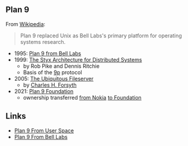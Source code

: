 ## Plan 9


From [Wikipedia](https://en.wikipedia.org/wiki/Plan_9_from_Bell_Labs):

> Plan 9 replaced Unix as Bell Labs's primary platform for operating systems research.

* 1995: [Plan 9 from Bell Labs](https://www.usenix.org/legacy/publications/compsystems/1995/sum_pike.pdf)
* 1999: [The Styx Architecture for Distributed Systems](http://doc.cat-v.org/inferno/4th_edition/styx)
  * by Rob Pike and Dennis Ritchie
  * Basis of the [9p](http://9p.cat-v.org/) protocol
* 2005: [The Ubiquitous Fileserver](http://doc.cat-v.org/plan_9/misc/ubiquitous_fileserver/ubiquitous_fileserver.pdf)
  * by [Charles H. Forsyth](http://www.terzarima.net/)
* 2021: [Plan 9 Foundation](http://p9f.org/)
  * ownership transferred [from Nokia](https://www.bell-labs.com/institute/blog/plan-9-bell-labs-cyberspace/) [to Foundation](https://9fans.topicbox.com/groups/9fans/Tf20bce89ef96d4b6-M63f81768e4ffdfa4df402ec5)

## Links

 * [Plan 9 From User Space](https://9fans.github.io/plan9port/)
 * [Plan 9 From Bell Labs](http://9p.io/plan9/)

<!--

?

http://fqa.9front.org/ by

http://stanleylieber.com/
-->
